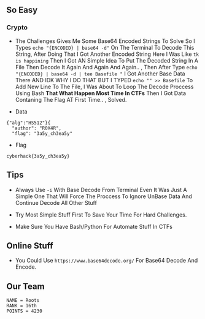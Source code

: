## So Easy
### Crypto

- The Challenges Gives Me Some Base64 Encoded Strings To Solve So I Types ```echo "{ENCODED} | base64 -d"``` On The Terminal To Decode This String, After Doing That I Got Another Encoded String Here I Was Like ```tk is happining``` Then I Got AN Simple Idea To Put The Decoded String In A File Then Decode It Again And Again And Again.. , Then After Type ```echo "{ENCODED} | base64 -d | tee Basefile "``` I Got Another Base Data There AND IDK WHY I DO THAT BUT I TYPED ```echo "" >> Basefile``` To Add New Line To The File, I Was About To Loop The Decode Proccess Using Bash **That What Happen Most Time In CTFs** Then I Got Data Contaning The Flag AT First Time.. , Solved.

- Data 
```
{"alg":"HS512"}{
  "author": "R0X4R",
  "flag": "3a5y_ch3ea5y"
```

- Flag 
```
cyberhack{3a5y_ch3ea5y}
```

## Tips

- Always Use ```-i``` With Base Decode From Terminal Even It Was Just A Simple One That Will Force The Proccess To Ignore UnBase Data And Continue Decode All Other Stuff

- Try Most Simple Stuff First To Save Your Time For Hard Challenges.

- Make Sure You Have Bash/Python For Automate Stuff In CTFs

## Online Stuff

- You Could Use ```https://www.base64decode.org/``` For Base64 Decode And Encode.

## Our Team

```
NAME = Roots
RANK = 16th
POINTS = 4230
```
